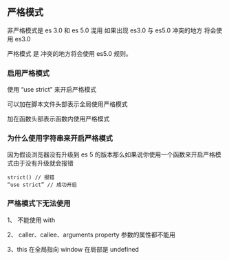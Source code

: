 ## 严格模式

非严格模式是 es 3.0 和 es 5.0 混用 如果出现 es3.0 与 es5.0 冲突的地方 将会使用 es3.0

严格模式 是 冲突的地方将会使用 es5.0 规则。



### 启用严格模式

使用 “use strict” 来开启严格模式

可以加在脚本文件头部表示全局使用严格模式

加在函数头部表示函数内使用严格模式



### 为什么使用字符串来开启严格模式

因为假设浏览器没有升级到 es 5 的版本那么如果说你使用一个函数来开启严格模式由于没有升级就会报错

```
strict() // 报错
“use strict” // 成功开启
```



### 严格模式下无法使用

1、 不能使用 with

2、 caller、callee、arguments property 参数的属性都不能用

3、this 在全局指向 window 在局部是 undefined